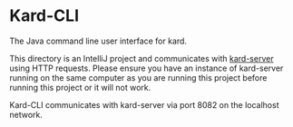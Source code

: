 # Kard-CLI

The Java command line user interface for kard.

This directory is an IntelliJ project and communicates with [kard-server](https://github.com/CSC207-UofT/course-project-purplemongoose/tree/main/kard-server) using HTTP requests. Please ensure you have an instance of kard-server running on the same computer as you are running this project before running this project or it will not work.

Kard-CLI communicates with kard-server via port 8082 on the localhost network. 

